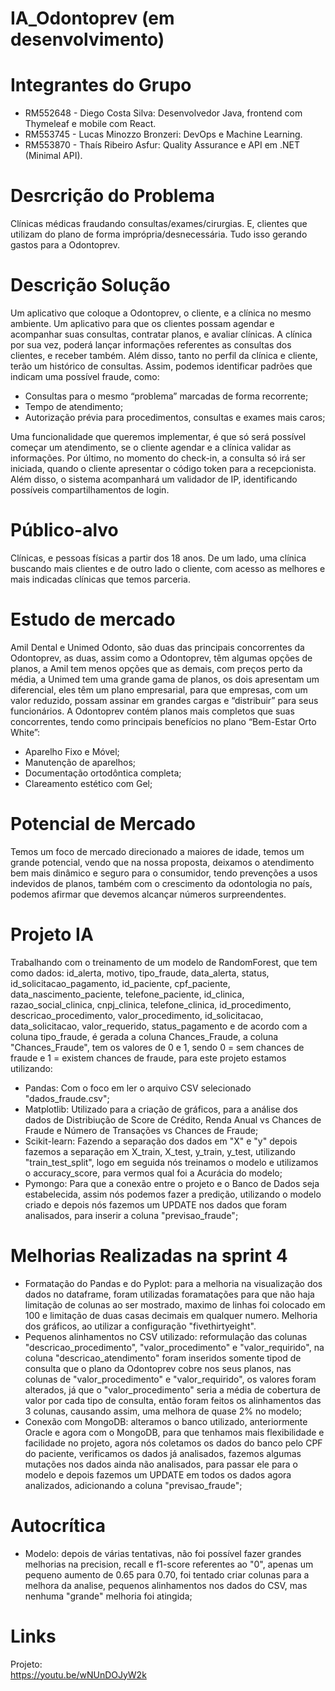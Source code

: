 # IA_Odontoprev (em desenvolvimento)

# Integrantes do Grupo
- RM552648 - Diego Costa Silva: Desenvolvedor Java, frontend com Thymeleaf e mobile com React.
- RM553745 - Lucas Minozzo Bronzeri: DevOps e Machine Learning.
- RM553870 - Thaís Ribeiro Asfur: Quality Assurance e API em .NET (Minimal API).

# Desrcrição do Problema
Clínicas médicas fraudando consultas/exames/cirurgias. E, clientes que utilizam do plano de forma imprópria/desnecessária. Tudo isso gerando gastos para a Odontoprev.

# Descrição Solução
Um aplicativo que coloque a Odontoprev, o cliente, e a clínica no mesmo ambiente. Um aplicativo para que os clientes possam agendar e acompanhar suas consultas, contratar planos, e avaliar clínicas.  A clínica por sua vez, poderá lançar informações referentes as consultas dos clientes, e receber também.
Além disso, tanto no perfil da clínica e cliente, terão um histórico de consultas. Assim, podemos identificar padrões que indicam uma possível fraude, como: 
-	Consultas para o mesmo “problema” marcadas de forma recorrente;
-	Tempo de atendimento; 
-	Autorização prévia para procedimentos, consultas e exames mais caros;  

Uma funcionalidade que queremos implementar, é que só será possível começar um atendimento, se o cliente agendar e a clínica validar as informações. Por último, no momento do check-in, a consulta só irá ser iniciada, quando o cliente apresentar o código token para a recepcionista. Além disso, o sistema acompanhará um validador de IP, identificando possíveis compartilhamentos de login.

# Público-alvo
Clínicas, e pessoas físicas a partir dos 18 anos. De um lado, uma clínica buscando mais clientes e de outro lado o cliente, com acesso as melhores e mais indicadas clínicas que temos parceria. 

# Estudo de mercado
Amil Dental e Unimed Odonto, são duas das principais concorrentes da Odontoprev, as duas, assim como a Odontoprev, têm algumas opções de planos, a Amil tem menos opções que as demais, com preços perto da média, a Unimed tem uma grande gama de planos, os dois apresentam um diferencial, eles têm um plano empresarial, para que empresas, com um valor reduzido, possam assinar em grandes cargas e “distribuir” para seus funcionários. A Odontoprev contém planos mais completos que suas concorrentes, tendo como principais benefícios no plano “Bem-Estar Orto White”:

-	Aparelho Fixo e Móvel;
-	Manutenção de aparelhos;
-	Documentação ortodôntica completa;
-	Clareamento estético com Gel;

# Potencial de Mercado
Temos um foco de mercado direcionado a maiores de idade, temos um grande potencial, vendo que na nossa proposta, deixamos o atendimento bem mais dinâmico e seguro para o consumidor, tendo prevenções a usos indevidos de planos, também com o crescimento da odontologia no país, podemos afirmar que devemos alcançar números surpreendentes.

# Projeto IA

Trabalhando com o treinamento de um modelo de RandomForest, que tem como dados: id_alerta, motivo, tipo_fraude, data_alerta, status, id_solicitacao_pagamento, id_paciente, cpf_paciente, data_nascimento_paciente, telefone_paciente, id_clinica, razao_social_clinica, cnpj_clinica, telefone_clinica, id_procedimento, descricao_procedimento, valor_procedimento, id_solicitacao, data_solicitacao, valor_requerido, status_pagamento e de acordo com a coluna tipo_fraude, é gerada a coluna Chances_Fraude, a coluna "Chances_Fraude", tem os valores de 0 e 1, sendo 0 = sem chances de fraude e 1 = existem chances de fraude, para este projeto estamos utilizando:    
- Pandas: Com o foco em ler o arquivo CSV selecionado "dados_fraude.csv";
- Matplotlib: Utilizado para a criação de gráficos, para a análise dos dados de Distribiução de Score de Crédito, Renda Anual vs Chances de Fraude e Número de Transações vs Chances de Fraude;
- Scikit-learn: Fazendo a separação dos dados em "X" e "y" depois fazemos a separação em X_train, X_test, y_train, y_test, utilizando "train_test_split", logo em seguida nós treinamos o modelo e utilizamos o accuracy_score, para vermos qual foi a Acurácia do modelo;
- Pymongo: Para que a conexão entre o projeto e o Banco de Dados seja estabelecida, assim nós podemos fazer a predição, utilizando o modelo criado e depois nós fazemos um UPDATE nos dados que foram analisados, para inserir a coluna "previsao_fraude";    

# Melhorias Realizadas na sprint 4  

- Formatação do Pandas e do Pyplot: para a melhoria na visualização dos dados no dataframe, foram utilizadas foramatações para que não haja limitação de colunas ao ser mostrado, maximo de linhas foi colocado em 100 e limitação de duas casas decimais em qualquer numero. Melhoria dos gráficos, ao utilizar a configuração "fivethirtyeight".
- Pequenos alinhamentos no CSV utilizado: reformulação das colunas "descricao_procedimento", "valor_procedimento" e "valor_requirido", na coluna "descricao_atendimento" foram inseridos somente tipod de consulta que o plano da Odontoprev cobre nos seus planos, nas colunas de "valor_procedimento" e "valor_requirido", os valores foram alterados, já que o "valor_procedimento" seria a média de cobertura de valor por cada tipo de consulta, então foram feitos os alinhamentos das 3 colunas, causando assim, uma melhora de quase 2% no modelo;
- Conexão com MongoDB: alteramos o banco utilizado, anteriormente Oracle e agora com o MongoDB, para que tenhamos mais flexibilidade e facilidade no projeto, agora nós coletamos os dados do banco pelo CPF do paciente, verificamos os dados já analisados, fazemos algumas mutações nos dados ainda não analisados, para passar ele para o modelo e depois fazemos um UPDATE em todos os dados agora analizados, adicionando a coluna "previsao_fraude";

# Autocrítica  

- Modelo: depois de várias tentativas, não foi possível fazer grandes melhorias na precision, recall e f1-score referentes ao "0", apenas um pequeno aumento de 0.65 para 0.70, foi tentado criar colunas para a melhora da analise, pequenos alinhamentos nos dados do CSV, mas nenhuma "grande" melhoria foi atingida;
  
# Links  

Projeto:  
https://youtu.be/wNUnDOJyW2k
